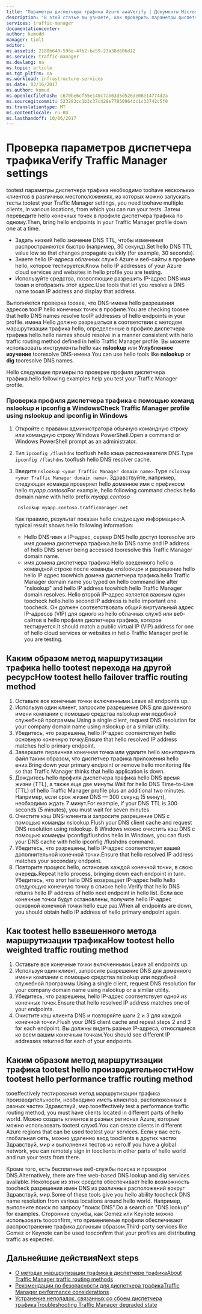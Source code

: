 ```yaml
---
title: "Параметры диспетчера трафика Azure aaaVerify | Документы Microsoft"
description: "В этой статье вы узнаете, как проверить параметры диспетчера трафика."
services: traffic-manager
documentationcenter: 
author: kumudd
manager: timlt
editor: 
ms.assetid: 2180b640-596e-4fb2-be59-23a38d606d12
ms.service: traffic-manager
ms.devlang: na
ms.topic: article
ms.tgt_pltfrm: na
ms.workload: infrastructure-services
ms.date: 03/16/2017
ms.author: kumud
ms.openlocfilehash: c670be6cf55e140c7ab63d5d526de08e14774d2a
ms.sourcegitcommit: 523283cc1b3c37c428e77850964dc1c33742c5f0
ms.translationtype: MT
ms.contentlocale: ru-RU
ms.lasthandoff: 10/06/2017
---
```

# <a name="verify-traffic-manager-settings"></a><span data-ttu-id="b23cd-103">Проверка параметров диспетчера трафика</span><span class="sxs-lookup"><span data-stu-id="b23cd-103">Verify Traffic Manager settings</span></span>

<span data-ttu-id="b23cd-104">tootest параметры диспетчера трафика необходимо toohave нескольких клиентов в различных местоположениях, из которых можно запускать тесты.</span><span class="sxs-lookup"><span data-stu-id="b23cd-104">tootest your Traffic Manager settings, you need toohave multiple clients, in various locations, from which you can run your tests.</span></span> <span data-ttu-id="b23cd-105">Затем переведите hello конечных точек в профиле диспетчера трафика по одному.</span><span class="sxs-lookup"><span data-stu-id="b23cd-105">Then, bring hello endpoints in your Traffic Manager profile down one at a time.</span></span>

* <span data-ttu-id="b23cd-106">Задать низкий hello значение DNS TTL, чтобы изменения распространяются быстро (например, 30 секунд).</span><span class="sxs-lookup"><span data-stu-id="b23cd-106">Set hello DNS TTL value low so that changes propagate quickly (for example, 30 seconds).</span></span>
* <span data-ttu-id="b23cd-107">Знаете hello IP-адреса облачных служб Azure и веб-сайты в профиле hello, которое тестируется.</span><span class="sxs-lookup"><span data-stu-id="b23cd-107">Know hello IP addresses of your Azure cloud services and websites in hello profile you are testing.</span></span>
* <span data-ttu-id="b23cd-108">Используйте средства, позволяющие разрешить IP-адрес DNS имя tooan и отобразить этот адрес.</span><span class="sxs-lookup"><span data-stu-id="b23cd-108">Use tools that let you resolve a DNS name tooan IP address and display that address.</span></span>

<span data-ttu-id="b23cd-109">Выполняется проверка toosee, что DNS-имена hello разрешения адресов tooIP hello конечных точек в профиле.</span><span class="sxs-lookup"><span data-stu-id="b23cd-109">You are checking toosee that hello DNS names resolve tooIP addresses of hello endpoints in your profile.</span></span> <span data-ttu-id="b23cd-110">имена Hello должно разрешаться в соответствии с методом маршрутизации трафика hello, определенные в профиле диспетчера трафика hello.</span><span class="sxs-lookup"><span data-stu-id="b23cd-110">hello names should resolve in a manner consistent with hello traffic routing method defined in hello Traffic Manager profile.</span></span> <span data-ttu-id="b23cd-111">Вы можете использовать инструменты hello как **nslookup** или **Углубленное изучение** tooresolve DNS-имена.</span><span class="sxs-lookup"><span data-stu-id="b23cd-111">You can use hello tools like **nslookup** or **dig** tooresolve DNS names.</span></span>

<span data-ttu-id="b23cd-112">Hello следующие примеры по проверке профиля диспетчера трафика.</span><span class="sxs-lookup"><span data-stu-id="b23cd-112">hello following examples help you test your Traffic Manager profile.</span></span>

### <a name="check-traffic-manager-profile-using-nslookup-and-ipconfig-in-windows"></a><span data-ttu-id="b23cd-113">Проверка профиля диспетчера трафика с помощью команд nslookup и ipconfig в Windows</span><span class="sxs-lookup"><span data-stu-id="b23cd-113">Check Traffic Manager profile using nslookup and ipconfig in Windows</span></span>

1. <span data-ttu-id="b23cd-114">Откройте с правами администратора обычную командную строку или командную строку Windows PowerShell.</span><span class="sxs-lookup"><span data-stu-id="b23cd-114">Open a command or Windows PowerShell prompt as an administrator.</span></span>
2. <span data-ttu-id="b23cd-115">Тип `ipconfig /flushdns` tooflush hello кэша распознавателя DNS.</span><span class="sxs-lookup"><span data-stu-id="b23cd-115">Type `ipconfig /flushdns` tooflush hello DNS resolver cache.</span></span>
3. <span data-ttu-id="b23cd-116">Введите `nslookup <your Traffic Manager domain name>`.</span><span class="sxs-lookup"><span data-stu-id="b23cd-116">Type `nslookup <your Traffic Manager domain name>`.</span></span> <span data-ttu-id="b23cd-117">Здравствуйте, например, следующая команда проверяет hello доменное имя с префиксом hello *myapp.contoso*</span><span class="sxs-lookup"><span data-stu-id="b23cd-117">For example, hello following command checks hello domain name with hello prefix *myapp.contoso*</span></span>

        nslookup myapp.contoso.trafficmanager.net

    <span data-ttu-id="b23cd-118">Как правило, результат показан hello следующую информацию:</span><span class="sxs-lookup"><span data-stu-id="b23cd-118">A typical result shows hello following information:</span></span>

    + <span data-ttu-id="b23cd-119">Hello DNS-имя и IP-адрес, сервер DNS hello доступ tooresolve это имя домена диспетчера трафика.</span><span class="sxs-lookup"><span data-stu-id="b23cd-119">hello DNS name and IP address of hello DNS server being accessed tooresolve this Traffic Manager domain name.</span></span>
    + <span data-ttu-id="b23cd-120">имя домена диспетчера трафика Hello введенного hello в командной строке после команды «nslookup» и разрешение hello hello IP адрес toowhich домена диспетчера трафика.</span><span class="sxs-lookup"><span data-stu-id="b23cd-120">hello Traffic Manager domain name you typed on hello command line after "nslookup" and hello IP address toowhich hello Traffic Manager domain resolves.</span></span> <span data-ttu-id="b23cd-121">Hello второй IP-адрес является важным один toocheck hello.</span><span class="sxs-lookup"><span data-stu-id="b23cd-121">hello second IP address is hello important one toocheck.</span></span> <span data-ttu-id="b23cd-122">Он должен соответствовать общий виртуальный адрес IP-адресов (VIP) для одного из hello облачных служб или веб-сайтов в hello профиля диспетчера трафика, которое тестируется.</span><span class="sxs-lookup"><span data-stu-id="b23cd-122">It should match a public virtual IP (VIP) address for one of hello cloud services or websites in hello Traffic Manager profile you are testing.</span></span>

## <a name="how-tootest-hello-failover-traffic-routing-method"></a><span data-ttu-id="b23cd-123">Каким образом метод маршрутизации трафика hello tootest перехода на другой ресурс</span><span class="sxs-lookup"><span data-stu-id="b23cd-123">How tootest hello failover traffic routing method</span></span>

1. <span data-ttu-id="b23cd-124">Оставьте все конечные точки включенными.</span><span class="sxs-lookup"><span data-stu-id="b23cd-124">Leave all endpoints up.</span></span>
2. <span data-ttu-id="b23cd-125">Используя один клиент, запросите разрешение DNS для доменного имени компании с помощью средства nslookup или подобной служебной программы.</span><span class="sxs-lookup"><span data-stu-id="b23cd-125">Using a single client, request DNS resolution for your company domain name using nslookup or a similar utility.</span></span>
3. <span data-ttu-id="b23cd-126">Убедитесь, что разрешены, hello IP-адрес соответствует hello основную конечную точку.</span><span class="sxs-lookup"><span data-stu-id="b23cd-126">Ensure that hello resolved IP address matches hello primary endpoint.</span></span>
4. <span data-ttu-id="b23cd-127">Завершите первичная конечная точка или удалите hello мониторинга файл таким образом, что диспетчер трафика приложения hello вниз.</span><span class="sxs-lookup"><span data-stu-id="b23cd-127">Bring down your primary endpoint or remove hello monitoring file so that Traffic Manager thinks that hello application is down.</span></span>
5. <span data-ttu-id="b23cd-128">Дождитесь hello профиля диспетчера трафика hello DNS время жизни (TTL), а также еще две минуты.</span><span class="sxs-lookup"><span data-stu-id="b23cd-128">Wait for hello DNS Time-to-Live (TTL) of hello Traffic Manager profile plus an additional two minutes.</span></span> <span data-ttu-id="b23cd-129">Например, если срок жизни DNS — 300 секунд (5 минут), необходимо ждать 7 минут.</span><span class="sxs-lookup"><span data-stu-id="b23cd-129">For example, if your DNS TTL is 300 seconds (5 minutes), you must wait for seven minutes.</span></span>
6. <span data-ttu-id="b23cd-130">Очистите кэш DNS-клиента и запросите разрешение DNS с помощью команды nslookup.</span><span class="sxs-lookup"><span data-stu-id="b23cd-130">Flush your DNS client cache and request DNS resolution using nslookup.</span></span> <span data-ttu-id="b23cd-131">В Windows можно очистить кэш DNS с помощью команды ipconfig/flushdns hello.</span><span class="sxs-lookup"><span data-stu-id="b23cd-131">In Windows, you can flush your DNS cache with hello ipconfig /flushdns command.</span></span>
7. <span data-ttu-id="b23cd-132">Убедитесь, что разрешены, hello IP-адрес соответствует вашей дополнительной конечной точки.</span><span class="sxs-lookup"><span data-stu-id="b23cd-132">Ensure that hello resolved IP address matches your secondary endpoint.</span></span>
8. <span data-ttu-id="b23cd-133">Повторите процесс hello, остановив каждой конечной точки, в свою очередь.</span><span class="sxs-lookup"><span data-stu-id="b23cd-133">Repeat hello process, bringing down each endpoint in turn.</span></span> <span data-ttu-id="b23cd-134">Убедитесь, что этот hello DNS возвращает IP-адрес hello hello следующую конечную точку в списке hello.</span><span class="sxs-lookup"><span data-stu-id="b23cd-134">Verify that hello DNS returns hello IP address of hello next endpoint in hello list.</span></span> <span data-ttu-id="b23cd-135">Если все конечные точки будут остановлены, получите hello IP-адрес основной конечной точки hello еще раз.</span><span class="sxs-lookup"><span data-stu-id="b23cd-135">When all endpoints are down, you should obtain hello IP address of hello primary endpoint again.</span></span>

## <a name="how-tootest-hello-weighted-traffic-routing-method"></a><span data-ttu-id="b23cd-136">Как tootest hello взвешенного метода маршрутизации трафика</span><span class="sxs-lookup"><span data-stu-id="b23cd-136">How tootest hello weighted traffic routing method</span></span>

1. <span data-ttu-id="b23cd-137">Оставьте все конечные точки включенными.</span><span class="sxs-lookup"><span data-stu-id="b23cd-137">Leave all endpoints up.</span></span>
2. <span data-ttu-id="b23cd-138">Используя один клиент, запросите разрешение DNS для доменного имени компании с помощью средства nslookup или подобной служебной программы.</span><span class="sxs-lookup"><span data-stu-id="b23cd-138">Using a single client, request DNS resolution for your company domain name using nslookup or a similar utility.</span></span>
3. <span data-ttu-id="b23cd-139">Убедитесь, что разрешены, hello IP-адрес соответствует одной из конечных точек.</span><span class="sxs-lookup"><span data-stu-id="b23cd-139">Ensure that hello resolved IP address matches one of your endpoints.</span></span>
4. <span data-ttu-id="b23cd-140">Очистите кэш клиента DNS и повторяйте шаги 2 и 3 для каждой конечной точки.</span><span class="sxs-lookup"><span data-stu-id="b23cd-140">Flush your DNS client cache and repeat steps 2 and 3 for each endpoint.</span></span> <span data-ttu-id="b23cd-141">Вы должны видеть разные IP-адреса, относящиеся ко всем вашим конечным точкам.</span><span class="sxs-lookup"><span data-stu-id="b23cd-141">You should see different IP addresses returned for each of your endpoints.</span></span>

## <a name="how-tootest-hello-performance-traffic-routing-method"></a><span data-ttu-id="b23cd-142">Каким образом метод маршрутизации трафика tootest hello производительности</span><span class="sxs-lookup"><span data-stu-id="b23cd-142">How tootest hello performance traffic routing method</span></span>

<span data-ttu-id="b23cd-143">tooeffectively тестирования метод маршрутизации трафика производительности, необходимо иметь клиентов, расположенных в разных частях Здравствуй, мир.</span><span class="sxs-lookup"><span data-stu-id="b23cd-143">tooeffectively test a performance traffic routing method, you must have clients located in different parts of hello world.</span></span> <span data-ttu-id="b23cd-144">Можно создать клиентов в разных регионах Azure, которые можно использовать tootest служб.</span><span class="sxs-lookup"><span data-stu-id="b23cd-144">You can create clients in different Azure regions that can be used tootest your services.</span></span> <span data-ttu-id="b23cd-145">Если у вас есть глобальная сеть, можно удаленно вход tooclients в других частях Здравствуй, мир и выполнения тестов из него.</span><span class="sxs-lookup"><span data-stu-id="b23cd-145">If you have a global network, you can remotely sign in tooclients in other parts of hello world and run your tests from there.</span></span>

<span data-ttu-id="b23cd-146">Кроме того, есть бесплатные веб-службы поиска и проверки DNS.</span><span class="sxs-lookup"><span data-stu-id="b23cd-146">Alternatively, there are free web-based DNS lookup and dig services available.</span></span> <span data-ttu-id="b23cd-147">Некоторые из этих средств обеспечивает hello возможность toocheck разрешения имен DNS из различных расположений вокруг Здравствуй, мир.</span><span class="sxs-lookup"><span data-stu-id="b23cd-147">Some of these tools give you hello ability toocheck DNS name resolution from various locations around hello world.</span></span> <span data-ttu-id="b23cd-148">Например, выполните поиск по запросу "поиск DNS".</span><span class="sxs-lookup"><span data-stu-id="b23cd-148">Do a search on "DNS lookup" for examples.</span></span> <span data-ttu-id="b23cd-149">Сторонние службы, как Gomez или Keynote можно использовать tooconfirm, что применяемые профили обеспечивают распространение трафика должным образом.</span><span class="sxs-lookup"><span data-stu-id="b23cd-149">Third-party services like Gomez or Keynote can be used tooconfirm that your profiles are distributing traffic as expected.</span></span>

## <a name="next-steps"></a><span data-ttu-id="b23cd-150">Дальнейшие действия</span><span class="sxs-lookup"><span data-stu-id="b23cd-150">Next steps</span></span>

* [<span data-ttu-id="b23cd-151">О методах маршрутизации трафика в диспетчере трафика</span><span class="sxs-lookup"><span data-stu-id="b23cd-151">About Traffic Manager traffic routing methods</span></span>](traffic-manager-routing-methods.md)
* [<span data-ttu-id="b23cd-152">Рекомендации по безопасности для диспетчера трафика</span><span class="sxs-lookup"><span data-stu-id="b23cd-152">Traffic Manager performance considerations</span></span>](traffic-manager-performance-considerations.md)
* [<span data-ttu-id="b23cd-153">Устранение неполадок, связанных со сбоем диспетчера трафика</span><span class="sxs-lookup"><span data-stu-id="b23cd-153">Troubleshooting Traffic Manager degraded state</span></span>](traffic-manager-troubleshooting-degraded.md)
